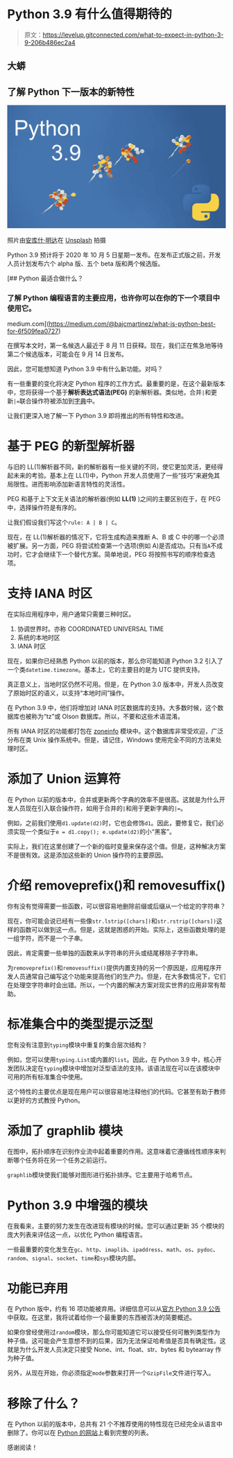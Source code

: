# Python 3.9 有什么值得期待的

> 原文：<https://levelup.gitconnected.com/what-to-expect-in-python-3-9-206b486ec2a4>

## 大蟒

## 了解 Python 下一版本的新特性

![](img/38d6855628e5ca8acc23400d5faa7ae0.png)

照片由[安库什·明达](https://unsplash.com/@an_ku_sh?utm_source=unsplash&utm_medium=referral&utm_content=creditCopyText)在 [Unsplash](https://unsplash.com/s/photos/release?utm_source=unsplash&utm_medium=referral&utm_content=creditCopyText) 拍摄

Python 3.9 预计将于 2020 年 10 月 5 日星期一发布。在发布正式版之前，开发人员计划发布六个 alpha 版、五个 beta 版和两个候选版。

[](https://medium.com/@bajcmartinez/what-is-python-best-for-6f509fea0727) [## Python 最适合做什么？

### 了解 Python 编程语言的主要应用，也许你可以在你的下一个项目中使用它。

medium.com](https://medium.com/@bajcmartinez/what-is-python-best-for-6f509fea0727) 

在撰写本文时，第一名候选人最近于 8 月 11 日获释。现在，我们正在焦急地等待第二个候选版本，可能会在 9 月 14 日发布。

因此，您可能想知道 Python 3.9 中有什么新功能。对吗？

有一些重要的变化将决定 Python 程序的工作方式。最重要的是，在这个最新版本中，您将获得一个基于**解析表达式语法(PEG)** 的新解析器。类似地，合并`|`和更新`|=`联合操作符被添加到[字典](https://docs.python.org/3.9/library/stdtypes.html#dict)中。

让我们更深入地了解一下 Python 3.9 即将推出的所有特性和改进。

# 基于 PEG 的新型解析器

与旧的 LL(1)解析器不同，新的解析器有一些关键的不同，使它更加灵活，更经得起未来的考验。基本上在 LL(1)中，Python 开发人员使用了一些“技巧”来避免其局限性。进而影响添加新语言特性的灵活性。

PEG 和基于上下文无关语法的解析器(例如 **LL(1)** )之间的主要区别在于，在 PEG 中，选择操作符是有序的。

让我们假设我们写这个`rule: A | B | C`。

现在，在 LL(1)解析器的情况下，它将生成构造来推断 A、B 或 C 中的哪一个必须被扩展。另一方面，PEG 将尝试检查第一个选项(例如 A)是否成功。只有当`A`不成功时，它才会继续下一个替代方案。简单地说，PEG 将按照书写的顺序检查选项。

# 支持 IANA 时区

在实际应用程序中，用户通常只需要三种时区。

1.  协调世界时。亦称 COORDINATED UNIVERSAL TIME
2.  系统的本地时区
3.  IANA 时区

现在，如果你已经熟悉 Python 以前的版本，那么你可能知道 Python 3.2 引入了一个类`datetime.timezone`。基本上，它的主要目的是为 UTC 提供支持。

真正意义上，当地时区仍然不可用。但是，在 Python 3.0 版本中，开发人员改变了原始时区的语义，以支持“本地时间”操作。

在 Python 3.9 中，他们将增加对 IANA 时区数据库的支持。大多数时候，这个数据库也被称为“tz”或 Olson 数据库。所以，不要和这些术语混淆。

所有 IANA 时区的功能都打包在 [zoneinfo](https://docs.python.org/3.9/library/zoneinfo.html) 模块中。这个数据库非常受欢迎，广泛分布在类 Unix 操作系统中。但是，请记住，Windows 使用完全不同的方法来处理时区。

# 添加了 Union 运算符

在 Python 以前的版本中，合并或更新两个字典的效率不是很高。这就是为什么开发人员现在引入联合操作符，如用于合并的`|`和用于更新字典的`|=`。

例如，之前我们使用`d1.update(d2)`时，它也会修饰`d1`。因此，要修复它，我们必须实现一个类似于`e = d1.copy(); e.update(d2)`的小“黑客”。

实际上，我们在这里创建了一个新的临时变量来保存这个值。但是，这种解决方案不是很有效。这是添加这些新的 Union 操作符的主要原因。

# 介绍 removeprefix()和 removesuffix()

你有没有觉得需要一些函数，可以很容易地删除前缀或后缀从一个给定的字符串？

现在，你可能会说已经有一些像`str.lstrip([chars])`和`str.rstrip([chars])`这样的函数可以做到这一点。但是，这就是困惑的开始。实际上，这些函数处理的是一组字符，而不是一个子串。

因此，肯定需要一些单独的函数来从字符串的开头或结尾移除子字符串。

为`removeprefix()`和`removesuffix()`提供内置支持的另一个原因是，应用程序开发人员通常自己编写这个功能来提高他们的生产力。但是，在大多数情况下，它们在处理空字符串时会出错。所以，一个内置的解决方案对现实世界的应用非常有帮助。

# 标准集合中的类型提示泛型

您有没有注意到`typing`模块中重复的集合层次结构？

例如，您可以使用`typing.List`或内置的`list`。因此，在 Python 3.9 中，核心开发团队决定在`typing`模块中增加对泛型语法的支持。该语法现在可以在该模块中可用的所有标准集合中使用。

这个特性的主要优点是现在用户可以很容易地注释他们的代码。它甚至有助于教师以更好的方式教授 Python。

# 添加了 graphlib 模块

在图中，拓扑顺序在识别作业流中起着重要的作用。这意味着它遵循线性顺序来判断哪个任务将在另一个任务之前运行。

`graphlib`模块使我们能够对图形进行拓扑排序。它主要用于哈希节点。

# Python 3.9 中增强的模块

在我看来，主要的努力发生在改进现有模块的时候。您可以通过更新 35 个模块的庞大列表来评估这一点，以优化 Python 编程语言。

一些最重要的变化发生在`gc`、`http`、`imaplib`、`ipaddress`、`math`、`os`、`pydoc`、`random`、`signal`、`socket`、`time`和`sys`模块内部。

# 功能已弃用

在 Python 版中，约有 16 项功能被弃用。详细信息可以从[官方 Python 3.9 公告](https://docs.python.org/3.9/whatsnew/3.9.html#deprecated)中获取。在这里，我将试着给你一个最重要的东西被否决的简要概述。

如果你曾经使用过`random`模块，那么你可能知道它可以接受任何可散列类型作为种子值。这可能会产生意想不到的后果，因为无法保证哈希值是否具有确定性。这就是为什么开发人员决定只接受 None、int、float、str、bytes 和 bytearray 作为种子值。

另外，从现在开始，你必须指定`mode`参数来打开一个`GzipFile`文件进行写入。

# 移除了什么？

在 Python 以前的版本中，总共有 21 个不推荐使用的特性现在已经完全从语言中删除了。你可以在 [Python 的网站](https://docs.python.org/3.9/whatsnew/3.9.html#removed)上看到完整的列表。

感谢阅读！